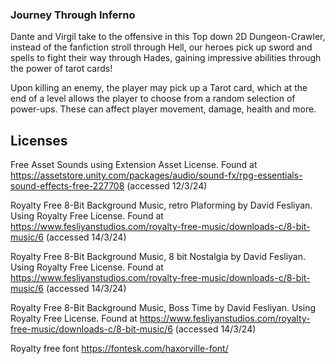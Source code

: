 ### Journey Through Inferno ### 

Dante and Virgil take to the offensive in this Top down 2D Dungeon-Crawler, instead of the fanfiction stroll through Hell, our heroes pick up sword and spells to fight their way through Hades, gaining impressive abilities through the power of tarot cards!

Upon killing an enemy, the player may pick up a Tarot card, which at the end of a level allows the player to choose from a random selection of power-ups. These can affect player movement, damage, health and more.
## Licenses

Free Asset Sounds using Extension Asset License. Found at https://assetstore.unity.com/packages/audio/sound-fx/rpg-essentials-sound-effects-free-227708 (accessed 12/3/24)

Royalty Free 8-Bit Background Music, retro Plaforming by David Fesliyan. Using Royalty Free License. Found at  https://www.fesliyanstudios.com/royalty-free-music/downloads-c/8-bit-music/6 (accessed 14/3/24)

Royalty Free 8-Bit Background Music, 8 bit Nostalgia by David Fesliyan. Using Royalty Free License. Found at  https://www.fesliyanstudios.com/royalty-free-music/downloads-c/8-bit-music/6 (accessed 14/3/24)

Royalty Free 8-Bit Background Music, Boss Time by David Fesliyan. Using Royalty Free License. Found at  https://www.fesliyanstudios.com/royalty-free-music/downloads-c/8-bit-music/6 (accessed 14/3/24)

Royalty free font https://fontesk.com/haxorville-font/
